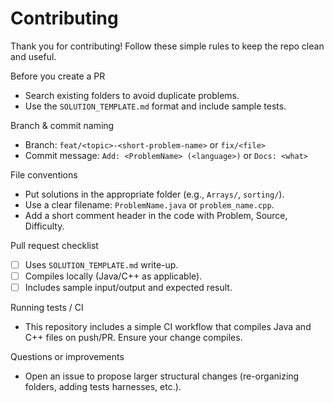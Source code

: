 # Contributing

Thank you for contributing! Follow these simple rules to keep the repo clean and useful.

Before you create a PR

- Search existing folders to avoid duplicate problems.
- Use the `SOLUTION_TEMPLATE.md` format and include sample tests.

Branch & commit naming

- Branch: `feat/<topic>-<short-problem-name>` or `fix/<file>`
- Commit message: `Add: <ProblemName> (<language>)` or `Docs: <what>`

File conventions

- Put solutions in the appropriate folder (e.g., `Arrays/`, `sorting/`).
- Use a clear filename: `ProblemName.java` or `problem_name.cpp`.
- Add a short comment header in the code with Problem, Source, Difficulty.

Pull request checklist

- [ ] Uses `SOLUTION_TEMPLATE.md` write-up.
- [ ] Compiles locally (Java/C++ as applicable).
- [ ] Includes sample input/output and expected result.

Running tests / CI

- This repository includes a simple CI workflow that compiles Java and C++ files on push/PR. Ensure your change compiles.

Questions or improvements

- Open an issue to propose larger structural changes (re-organizing folders, adding tests harnesses, etc.).
